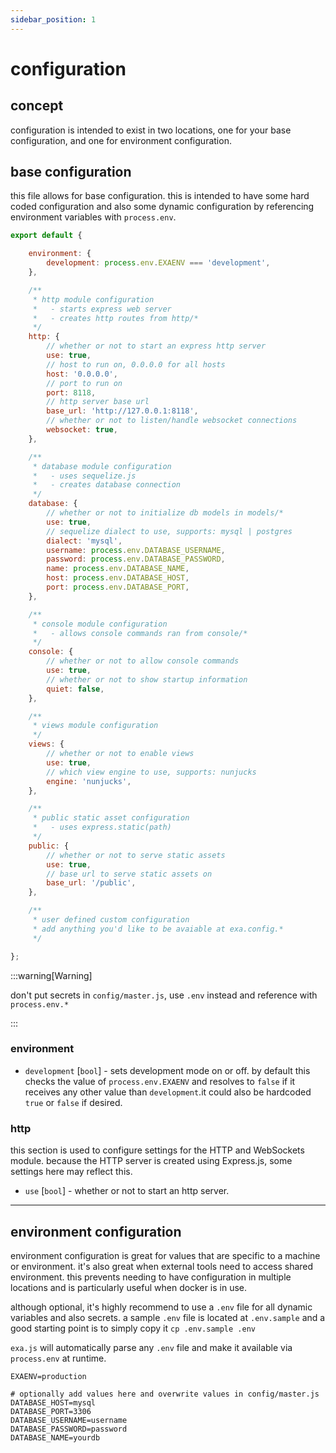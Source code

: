 ```yaml
---
sidebar_position: 1
---
```


# configuration

## concept

configuration is intended to exist in two locations, one for your base configuration, and one for environment configuration.

## base configuration

this file allows for base configuration. this is intended to have some hard coded configuration and also some dynamic configuration by referencing environment variables with `process.env`.

```js title="config/master.js"
export default {

    environment: {
        development: process.env.EXAENV === 'development',
    },

    /**
     * http module configuration
     *   - starts express web server
     *   - creates http routes from http/*
     */
    http: {
        // whether or not to start an express http server
        use: true,
        // host to run on, 0.0.0.0 for all hosts
        host: '0.0.0.0',
        // port to run on
        port: 8118,
        // http server base url
        base_url: 'http://127.0.0.1:8118',
        // whether or not to listen/handle websocket connections
        websocket: true,
    },

    /**
     * database module configuration
     *   - uses sequelize.js
     *   - creates database connection
     */
    database: {
        // whether or not to initialize db models in models/*
        use: true,
        // sequelize dialect to use, supports: mysql | postgres
        dialect: 'mysql',
        username: process.env.DATABASE_USERNAME,
        password: process.env.DATABASE_PASSWORD,
        name: process.env.DATABASE_NAME,
        host: process.env.DATABASE_HOST,
        port: process.env.DATABASE_PORT,
    },

    /**
     * console module configuration
     *   - allows console commands ran from console/*
     */
    console: {
        // whether or not to allow console commands
        use: true,
        // whether or not to show startup information
        quiet: false,
    },

    /**
     * views module configuration
     */
    views: {
        // whether or not to enable views
        use: true,
        // which view engine to use, supports: nunjucks
        engine: 'nunjucks',
    },

    /**
     * public static asset configuration
     *   - uses express.static(path)
     */
    public: {
        // whether or not to serve static assets
        use: true,
        // base url to serve static assets on
        base_url: '/public',
    },

    /**
     * user defined custom configuration
     * add anything you'd like to be avaiable at exa.config.*
     */

};
```

:::warning[Warning]

don't put secrets in `config/master.js`, use `.env` instead and reference with `process.env.*`

:::

### environment

- `development` [`bool`] - sets development mode on or off. by default this checks the value of `process.env.EXAENV` and resolves to `false` if it receives any other value than `development`.it could also be hardcoded `true` or `false` if desired.

### http

this section is used to configure settings for the HTTP and WebSockets module. because the HTTP server is created using Express.js, some settings here may reflect this.

- `use` [`bool`] - whether or not to start an http server. 

---

## environment configuration

environment configuration is great for values that are specific to a machine or environment. it's also great when external tools need to access shared environment. this prevents needing to have configuration in multiple locations and is particularly useful when docker is in use.

although optional, it's highly recommend to use a `.env` file for all dynamic variables and also secrets. a sample `.env` file is located at `.env.sample` and a good starting point is to simply copy it `cp .env.sample .env`

`exa.js` will automatically parse any `.env` file and make it available via `process.env` at runtime.

```env title=".env"
EXAENV=production

# optionally add values here and overwrite values in config/master.js
DATABASE_HOST=mysql
DATABASE_PORT=3306
DATABASE_USERNAME=username
DATABASE_PASSWORD=password
DATABASE_NAME=yourdb
```
